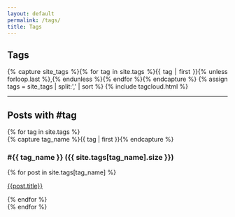 ```yaml
---
layout: default
permalink: /tags/
title: Tags
---
```

<h2>Tags</h2>

<div class="home">
	<p class="post-meta" style="text-align: justify;">
	{% capture site_tags %}{% for tag in site.tags %}{{ tag | first }}{% unless forloop.last %},{% endunless %}{% endfor %}{% endcapture %}
	{% assign tags = site_tags | split:',' | sort %}
	{% include tagcloud.html %}
	</p>
</div>

<hr size=20>

<h2 class="page-heading">Posts with #tag</h2>
{% for tag in site.tags %}
  <div class="archive-group">
    {% capture tag_name %}{{ tag | first }}{% endcapture %}
		<a name="{{ tag_name | slugize }}"></a>
    <div id="#{{ tag_name | slugize }}"></div>
    <h3 class="tag-head">#{{ tag_name }} ({{ site.tags[tag_name].size }})</h3>
    {% for post in site.tags[tag_name] %}
    <article class="archive-item">
      <p><a href="{{ site.baseurl }}{{ post.url }}">{{post.title}}</a></p>
    </article>
    {% endfor %}
  </div>
{% endfor %}

